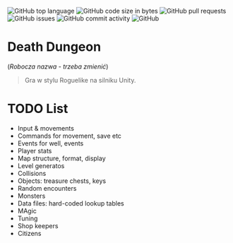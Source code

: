 
![GitHub top language](https://img.shields.io/github/languages/top/smolen89/death-dungeon.svg?style=plastic)
![GitHub code size in bytes](https://img.shields.io/github/languages/code-size/smolen89/death-dungeon.svg?color=darkcyan&style=plastic)
![GitHub pull requests](https://img.shields.io/github/issues-pr/smolen89/death-dungeon.svg?style=plastic)
![GitHub issues](https://img.shields.io/github/issues/smolen89/death-dungeon.svg?style=plastic)
![GitHub commit activity](https://img.shields.io/github/commit-activity/w/smolen89/death-dungeon.svg?style=plastic)
![GitHub](https://img.shields.io/github/license/smolen89/death-dungeon.svg?style=plastic)
# Death Dungeon

 (_Robocza nazwa - trzeba zmienić_)

> Gra w stylu Roguelike na silniku Unity.

# TODO List

- Input & movements
- Commands for movement, save etc
- Events for well, events
- Player stats
- Map structure, format, display
- Level generatos
- Collisions
- Objects: treasure chests, keys
- Random encounters
- Monsters
- Data files: hard-coded lookup tables
- MAgic
- Tuning
- Shop keepers
- Citizens